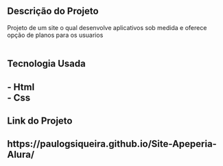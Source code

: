 <h2>Descrição do Projeto</h2>
Projeto de um site o qual desenvolve aplicativos sob medida e oferece opção de planos para os usuarios
<br>
<br>
<h2> Tecnologia Usada <h2>
- Html <br>
- Css

<h2> Link do Projeto <h2>
https://paulogsiqueira.github.io/Site-Apeperia-Alura/
